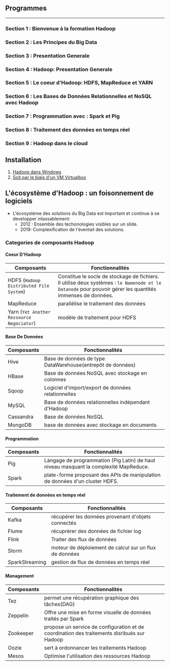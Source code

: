 ## **Programmes**
<hr>

### **Section 1 : Bienvenue à la formation Hadoop**
### **Section 2 : Les Principes du Big Data**
### **Section 3 : Presentation Generale**
### **Section 4 : Hadoop: Presentation Generale**
### **Section 5 : Le coeur d'Hadoop: HDFS, MapReduce et YARN**
### **Section 6 : Les Bases de Données Relationnelles et NoSQL avec Hadoop**
### **Section 7 : Programmation avec : Spark et Pig**
### **Section 8 : Traitement des données en temps réel**
### **Section 9 : Hadoop dans le cloud**


## **Installation**
  1) [Hadoop dans Windows](https://medium.com/analytics-vidhya/hadoop-how-to-install-in-5-steps-in-windows-10-61b0e67342f8)
  2) [Soit par le biais d'un VM Virtualbox](https://www.udemy.com/course/hadoop-maitriser-le-big-data/learn/lecture/21831890#overview)


## **L'écosystème d'Hadoop : un foisonnement de logiciels**
+ L'écosystème des solutions du Big Data est important et continue à se developper inlassablement:
  + 2012 : Ensemble des techonologies visibles sur un slide.
  + 2019: Complexification de l'éventail des solutions.

### **Categories de composants Hadoop**

#### **Coeur D'Hadoop**

| Composants                                | Fonctionnalités                                                                                                                                           |
|-------------------------------------------|-----------------------------------------------------------------------------------------------------------------------------------------------------------|
| HDFS (`Hadoop Distributed File System`)   | Constitue le socle de stockage de fichiers. Il utilise deux systèmes : `le Namenode et le Datanode` pour pouvoir gérer les quantités immenses de données. |
| MapReduce                                 | parallélise le traitement des données                                                                                                                     |
| Yarn (`Yet Another Ressource Negociator`) | modèle de traitement pour HDFS                                                                                                                            |

#### **Base De Données**

| Composants | Fonctionnalités                                            |
|------------|------------------------------------------------------------|
| Hive       | Base de données de type DataWarehouse(entrepôt de données) |
| HBase      | Base de données NoSQL avec stockage en colonnes            |
| Sqoop      | Logiciel d'import/export de données relationnelles         |
| MySQL      | Base de données relationnelles indépendant d'Hadoop        |
| Cassandra  | Base de données NoSQL                                      |
| MongoDB    | base de données avec stockage en documents                 |

#### **Programmation**

| Composants | Fonctionnalités                                                                       |
|------------|---------------------------------------------------------------------------------------|
| Pig        | Langage de programmation (Pig Latin) de haut niveau masquant la complexité MapReduce. |
| Spark      | plate-forme proposant des APIs de manipulation de données d'un cluster HDFS.          |


#### **Traitement de données en temps réel**

| Composants     | Fonctionnalités                                        |
|----------------|--------------------------------------------------------|
| Kafka          | récupérer les données provenant d'objets connectés     |
| Flume          | récuprérer des données de fichier log                  |
| Flink          | Traiter des flux de données                            |
| Storm          | moteur de déploiement de calcul sur un flux de données |
| SparkStreaming | gestion de flux de données en temps réel               |


#### **Management**

| Composants | Fonctionnalités                                                                             |
|------------|---------------------------------------------------------------------------------------------|
| Tez        | permet une récupération graphique des tâches(DAG)                                           |
| Zeppelin   | Offre une mise en forme visuelle de données traités par Spark                               |
| Zookeeper  | propose un service de configuration et de coordination des traitements disribués sur Hadoop |
| Oozie      | sert à ordonnancer les traitements Hadoop                                                   |
| Mesos      | Optimise l'utilisation des ressources Hadoop                                                |